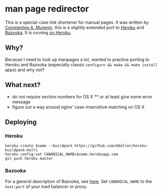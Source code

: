 # man page redirector

This is a special-case link shortener for manual pages. It was written by [Constantine A. Murenin](http://mdoc.su/), this is a slightly extended port to [Heroku](https://www.heroku.com/) and [Bazooka](http://gotocon.com/dl/goto-zurich-2013/slides/AlexanderSimmerl_and_MattProud_BuildingAnInHouseHeroku.pdf). It is running [on Heroku](http://mdoc.herokuapp.com/).

## Why?

Because I need to look up manpages a lot, wanted to practice porting to Heroku and Bazooka (especially classic `configure && make && make install` apps) and why not?

## What next?

* do not require section numbers for OS X
** or at least give some error message
* figure out a way around nginx' case-insensitive matching on OS X

## Deploying

### Heroku

    heroku create $name --buildpack https://github.com/ddollar/heroku-buildpack-multi
    heroku config:set CANONICAL_NAME=$name.herokuapp.com
    git push heroku master

### Bazooka

For a general description of Bazooka, see [here](http://gotocon.com/dl/goto-zurich-2013/slides/AlexanderSimmerl_and_MattProud_BuildingAnInHouseHeroku.pdf). Set `CANONICAL_NAME` to the `host:port` of your load balancer or proxy.
